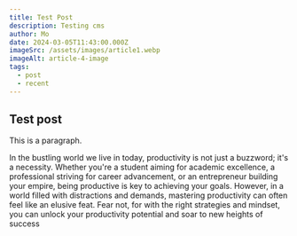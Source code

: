 ```yaml
---
title: Test Post
description: Testing cms
author: Mo
date: 2024-03-05T11:43:00.000Z
imageSrc: /assets/images/article1.webp
imageAlt: article-4-image
tags:
  - post
  - recent
---
```

## Test post

This is a paragraph.

In the bustling world we live in today, productivity is not just a buzzword; it's a necessity. Whether you're a student aiming for academic excellence, a professional striving for career advancement, or an entrepreneur building your empire, being productive is key to achieving your goals. However, in a world filled with distractions and demands, mastering productivity can often feel like an elusive feat. Fear not, for with the right strategies and mindset, you can unlock your productivity potential and soar to new heights of success 
